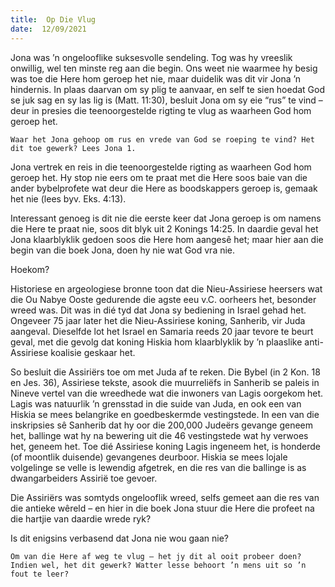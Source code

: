 ```yaml
---
title:  Op Die Vlug
date:  12/09/2021
---
```


Jona was ’n ongelooflike suksesvolle sendeling. Tog was hy vreeslik onwillig, wel ten minste reg aan die begin. Ons weet nie waarmee hy besig was toe die Here hom geroep het nie, maar duidelik was dit vir Jona ’n hindernis. In plaas daarvan om sy plig te aanvaar, en self te sien hoedat God se juk sag en sy las lig is (Matt. 11:30), besluit Jona om sy eie “rus” te vind – deur in presies die teenoorgestelde rigting te vlug as waarheen God hom geroep het.

`Waar het Jona gehoop om rus en vrede van God se roeping te vind? Het dit toe gewerk? Lees Jona 1.`

Jona vertrek en reis in die teenoorgestelde rigting as waarheen God hom geroep het. Hy stop nie eers om te praat met die Here soos baie van die ander bybelprofete wat deur die Here as boodskappers geroep is, gemaak het nie (lees byv. Eks. 4:13).

Interessant genoeg is dit nie die eerste keer dat Jona geroep is om namens die Here te praat nie, soos dit blyk uit 2 Konings 14:25. In daardie geval het Jona klaarblyklik gedoen soos die Here hom aangesê het; maar hier aan die begin van die boek Jona, doen hy nie wat God vra nie.

Hoekom?

Historiese en argeologiese bronne toon dat die Nieu-Assiriese heersers wat die Ou Nabye Ooste gedurende die agste eeu v.C. oorheers het, besonder wreed was. Dit was in dié tyd dat Jona sy bediening in Israel gehad het. Ongeveer 75 jaar later het die Nieu-Assiriese koning, Sanherib, vir Juda aangeval. Dieselfde lot het Israel en Samaria reeds 20 jaar tevore te beurt geval, met die gevolg dat koning Hiskia hom klaarblyklik by ’n plaaslike anti-Assiriese koalisie geskaar het.

So besluit die Assiriërs toe om met Juda af te reken. Die Bybel (in 2 Kon. 18 en Jes. 36), Assiriese tekste, asook die muurreliëfs in Sanherib se paleis in Nineve vertel van die wreedhede wat die inwoners van Lagis oorgekom het. Lagis was natuurlik ’n grensstad in die suide van Juda, en ook een van Hiskia se mees belangrike en goedbeskermde vestingstede. In een van die inskripsies sê Sanherib dat hy oor die 200,000 Judeërs gevange geneem het, ballinge wat hy na bewering uit die 46 vestingstede wat hy verwoes het, geneem het. Toe dié Assiriese koning Lagis ingeneem het, is honderde (of moontlik duisende) gevangenes deurboor. Hiskia se mees lojale volgelinge se velle is lewendig afgetrek, en die res van die ballinge is as dwangarbeiders Assirië toe gevoer.

Die Assiriërs was somtyds ongelooflik wreed, selfs gemeet aan die res van die antieke wêreld – en hier in die boek Jona stuur die Here die profeet na die hartjie van daardie wrede ryk?

Is dit enigsins verbasend dat Jona nie wou gaan nie?

`Om van die Here af weg te vlug – het jy dit al ooit probeer doen? Indien wel, het dit gewerk? Watter lesse behoort ’n mens uit so ’n fout te leer?`
